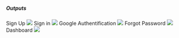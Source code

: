 <h5>Outputs</h5>

Sign Up
<img src="https://github.com/Mugil1410/laravel-login/assets/89967104/2c5d1c44-e014-4425-b179-def360b0aee8">
Sign in
<img src="https://github.com/Mugil1410/laravel-login/assets/89967104/5cd543d4-6c56-4827-8a32-282ade25f8bb">
Google Authentification
<img src="https://github.com/Mugil1410/laravel-login/assets/89967104/f6fe0d05-c2f5-4b08-bdc8-f4a2f1e77ab3">
Forgot Password
<img src="https://github.com/Mugil1410/laravel-login/assets/89967104/76ccc458-6120-4982-94dc-1e02f92fd473">
Dashboard
<img src="https://github.com/Mugil1410/laravel-login/assets/89967104/b40004c7-6d1f-4462-b1d3-3ecae6b39174">

